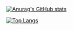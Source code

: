 [![Anurag's GitHub stats](https://github-readme-stats.vercel.app/api?username=faris-07)](https://github.com/anuraghazra/github-readme-stats)

[![Top Langs](https://github-readme-stats.vercel.app/api/top-langs/?username=faris-07&layout=compact)](https://github.com/anuraghazra/github-readme-stats)
<!--
**Faris-07/Faris-07** is a ✨ _special_ ✨ repository because its `README.md` (this file) appears on your GitHub profile.

Here are some ideas to get you started:

- 🔭 I’m currently working on ...
- 🌱 I’m currently learning ...
- 👯 I’m looking to collaborate on ...
- 🤔 I’m looking for help with ...
- 💬 Ask me about ...
- 📫 How to reach me: ...
- 😄 Pronouns: ...
- ⚡ Fun fact: ...
-->
